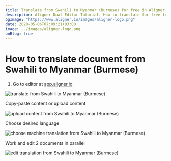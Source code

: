 ```yaml
---
title: Translate from Swahili to Myanmar (Burmese) for free in Aligner Editor
description: Aligner Dual Editor Tutorial. How to translate for free from Swahili to Myanmar (Burmese). Aligner is multilingual document management platform. 
ogImage: "https://www.aligner.io/images/aligner-logo.png"
date: 2020-05-06T07:09:21+03:00
image: ../images/aligner-logo.png
onBlog: true
---
```


# How to translate document from Swahili to Myanmar (Burmese)

1. Go to editor at [app.aligner.io](https://app.aligner.io "Aligner App web page")

![translate from Swahili to Myanmar (Burmese)](../aligner-blank-editor.png "translate from Swahili to Myanmar (Burmese)")

Copy-paste content or upload content

![upload content from Swahili to Myanmar (Burmese)](../aligner-uploaded-document.png "upload content from Swahili to Myanmar (Burmese)")

Choose desired language

![choose machine translation from Swahili to Myanmar (Burmese)](../aligner-language-dropdown.png "choose machine translation from Swahili to Myanmar (Burmese)")

Work and edit 2 documents in parallel

![edit translation from Swahili to Myanmar (Burmese)](../aligner-double-sitded-editor.png "edit translation from Swahili to Myanmar (Burmese)")

